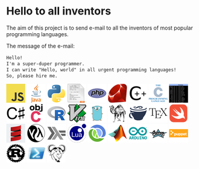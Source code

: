 Hello to all inventors
======================

The aim of this project is to send e-mail to all the inventors of most popular programming languages.

The message of the e-mail:

```
Hello!
I'm a super-duper programmer.
I can write "Hello, world" in all urgent programming languages!
So, please hire me.
```

[![JavaScript](JavaScript.png)](https://developer.mozilla.org/en-US/docs/Web/JavaScript/Guide/Introduction)
[![Java](Java.png)](https://docs.oracle.com/javase/tutorial/getStarted/application/index.html)
[![Python](Python.png)](https://wiki.python.org/moin/SimplePrograms)
[![CSS](CSS.png)](http://www.css3-tutorial.net/introduction/hello-css-world/)
[![PHP](PHP.png)](https://www.w3schools.com/php/php_syntax.asp)
[![Ruby](Ruby.png)](https://www.ruby-lang.org/en/documentation/quickstart/)
[![C++](Cpp.png)](https://en.wikibooks.org/wiki/C%2B%2B_Programming/Examples/Hello_world)
[![C](C.png)](https://en.wikipedia.org/wiki/%22Hello,_World!%22_program)
[![Shell](Shell.png)](https://www.shellscript.sh/first.html)
[![Csharp](Csharp.png)](https://docs.microsoft.com/en-us/dotnet/csharp/programming-guide/inside-a-program/hello-world-your-first-program)
[![ObjectiveC](ObjectiveC.png)](https://www.journaldev.com/9512/objective-c-hello-world-tutorial)
[![R](R.png)](https://www.r-project.org)
[![VimL](VimL.png)](http://www.vim.org)
[![Go](Go.png)](https://tour.golang.org/welcome/1)
[![Perl](Perl.png)](https://www.perl.org/learn.html)
[![CoffeeScript](CoffeeScript.png)](http://coffeescript.org)
[![TeX](TeX.png)](https://www.latex-project.org/about/)
[![Swift](Swift.png)](https://developer.apple.com/library/content/documentation/Swift/Conceptual/Swift_Programming_Language/GuidedTour.html)
[![Scala](Scala.png)](https://www.scala-lang.org/documentation/getting-started.html)
[![Lisp](Lisp.png)](https://www.gnu.org/software/emacs/manual/html_node/elisp/index.html)
[![Haskel](Haskell.png)](https://wiki.haskell.org/Haskell_in_5_steps)
[![Lua](Lua.png)](http://www.lua.org/pil/1.html)
[![Clojure](Clojure.png)](https://clojure.org/about/functional_programming)
[![Matlab](Matlab.png)](https://www.mathworks.com/help/coder/examples/hello-world.html)
[![Andruino](Andruino.png)](https://www.arduino.cc/en/Tutorial/HelloWorld)
[![Groovy](Groovy.png)](http://docs.grails.org/latest/guide/gettingStarted.html)
[![Puppet](Puppet.png)](https://puppet.com/docs/puppet/5.0/quick_start_helloworld.html)
[![Rust](Rust.png)](https://doc.rust-lang.org/1.1.0/book/hello-world.html)
[![PowerShell](PowerShell.png)](https://technet.microsoft.com/en-us/library/bb963733.aspx)
[![Makefile](Makefile.png)](http://pubs.opengroup.org/onlinepubs/9699919799/utilities/make.html)

